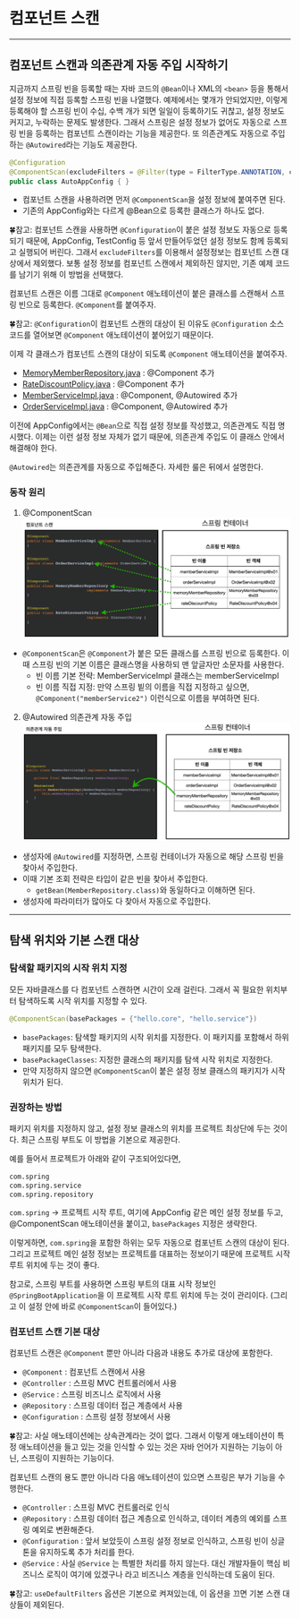 # 컴포넌트 스캔

---
## 컴포넌트 스캔과 의존관계 자동 주입 시작하기
지금까지 스프링 빈을 등록할 때는 자바 코드의 `@Bean`이나 XML의 `<bean>` 등을 통해서 설정 정보에 직접 등록할 스프링 빈을 나열했다. 예제에서는 몇개가 안되었지만, 이렇게 등록해야 할 스프링 빈이 수십, 수백 개가 되면 일일이 등록하기도 귀찮고,
설정 정보도 커지고, 누락하는 문제도 발생한다. 그래서 스프링은 설정 정보가 없어도 자동으로 스프링 빈을 등록하는 컴포넌트 스캔이라는 기능을 제공한다. 또 의존관계도 자동으로 주입하는 `@Autowired`라는 기능도 제공한다.

```java
@Configuration
@ComponentScan(excludeFilters = @Filter(type = FilterType.ANNOTATION, classes = Configuration.class))
public class AutoAppConfig { }
```
- 컴포넌트 스캔을 사용하려면 먼저 `@ComponentScan`을 설정 정보에 붙여주면 된다.
- 기존의 AppConfig와는 다르게 @Bean으로 등록한 클래스가 하나도 없다.

🍀참고: 컴포넌트 스캔을 사용하면 `@Configuration`이 붙은 설정 정보도 자동으로 등록되기 때문에, 
AppConfig, TestConfig 등 앞서 만들어두었던 설정 정보도 함께 등록되고 실행되어 버린다. 그래서 `excludeFilters`를 이용해서 설정정보는 컴포넌트 스캔 대상에서 제외했다.
보통 설정 정보를 컴포넌트 스캔에서 제외하진 않지만, 기존 예제 코드를 남기기 위해 이 방법을 선택했다.

컴포넌트 스캔은 이름 그대로 `@Component` 애노테이션이 붙은 클래스를 스캔해서 스프링 빈으로 등록한다. `@Component`를 붙여주자.

🍀참고: `@Configuration`이 컴포넌트 스캔의 대상이 된 이유도 `@Configuration` 소스코드를 열어보면 `@Component` 애노테이션이 붙어있기 때문이다.

이제 각 클래스가 컴포넌트 스캔의 대상이 되도록 `@Component` 애노테이션을 붙여주자.
- [MemoryMemberRepository.java](..%2Fsrc%2Fmain%2Fjava%2Fhello%2FSpring%2Fmember%2FMemoryMemberRepository.java) : @Component 추가
- [RateDiscountPolicy.java](..%2Fsrc%2Fmain%2Fjava%2Fhello%2FSpring%2Fdiscount%2FRateDiscountPolicy.java) : @Component 추가
- [MemberServiceImpl.java](..%2Fsrc%2Fmain%2Fjava%2Fhello%2FSpring%2Fmember%2FMemberServiceImpl.java) : @Component, @Autowired 추가
- [OrderServiceImpl.java](..%2Fsrc%2Fmain%2Fjava%2Fhello%2FSpring%2Forder%2FOrderServiceImpl.java) : @Component, @Autowired 추가

이전에 AppConfig에서는 `@Bean`으로 직접 설정 정보를 작성했고, 의존관계도 직접 명시했다. 이제는 이런 설정 정보 자체가 없기 때문에, 의존관계 주입도 이 클래스 안에서 해결해야 한다.

`@Autowired`는 의존관계를 자동으로 주입해준다. 자세한 룰은 뒤에서 설명한다.


### 동작 원리
1. @ComponentScan
![컴포넌트 스캔.png](img%2F%EC%BB%B4%ED%8F%AC%EB%84%8C%ED%8A%B8%20%EC%8A%A4%EC%BA%94.png)
- `@ComponentScan`은 `@Component`가 붙은 모든 클래스를 스프링 빈으로 등록한다.
이때 스프링 빈의 기본 이름은 클래스명을 사용하되 맨 앞글자만 소문자를 사용한다.
  - 빈 이름 기본 전략: MemberServiceImpl 클래스는 memberServiceImpl
  - 빈 이름 직접 지정: 만약 스프링 빝의 이름을 직접 지정하고 싶으면, `@Component("memberService2")` 이런식으로 이름을 부여하면 된다.
2. @Autowired 의존관계 자동 주입
![의존관계 자동 주입.png](img%2F%EC%9D%98%EC%A1%B4%EA%B4%80%EA%B3%84%20%EC%9E%90%EB%8F%99%20%EC%A3%BC%EC%9E%85.png)
- 생성자에 `@Autowired`를 지정하면, 스프링 컨테이너가 자동으로 해당 스프링 빈을 찾아서 주입한다.
- 이때 기본 조회 전략은 타입이 같은 빈을 찾아서 주입한다.
  - `getBean(MemberRepository.class)`와 동일하다고 이해하면 된다.
- 생성자에 파라미터가 많아도 다 찾아서 자동으로 주입한다.

---
## 탐색 위치와 기본 스캔 대상

### 탐색할 패키지의 시작 위치 지정

모든 자바클래스를 다 컴포넌트 스캔하면 시간이 오래 걸린다. 그래서 꼭 필요한 위치부터 탐색하도록 시작 위치를 지정할 수 있다.
```java
@ComponentScan(basePackages = {"hello.core", "hello.service"})
```
- `basePackages`: 탐색할 패키지의 시작 위치를 지정한다. 이 패키지를 포함해서 하위 패키지를 모두 탐색한다.
- `basePackageClasses`: 지정한 클래스의 패키지를 탐색 시작 위치로 지정한다.
- 만약 지정하지 않으면 `@ComponentScan`이 붙은 설정 정보 클래스의 패키지가 시작 위치가 된다.

### 권장하는 방법
패키지 위치를 지정하지 않고, 설정 정보 클래스의 위치를 프로젝트 최상단에 두는 것이다. 최근 스프링 부트도 이 방법을 기본으로 제공한다.

예를 들어서 프로젝트가 아래와 같이 구조되어있다면,
```
com.spring
com.spring.service
com.spring.repository
```
`com.spring` -> 프로젝트 시작 루트, 여기에 AppConfig 같은 메인 설정 정보를 두고, @ComponentScan 애노테이션을 붙이고, `basePackages` 지정은 생략한다.

이렇게하면, `com.spring`을 포함한 하위는 모두 자동으로 컴포넌트 스캔의 대상이 된다. 그리고 프로젝트 메인 설정 정보는 프로젝트를 대표하는 정보이기 때문에
프로젝트 시작 루트 위치에 두는 것이 좋다.

참고로, 스프링 부트를 사용하면 스프링 부트의 대표 시작 정보인 `@SpringBootApplication`을 이 프로젝트 시작 루트 위치에 두는 것이 관리이다. (그리고 이 설정 안에 바로 `@ComponentScan`이 들어있다.)

### 컴포넌트 스캔 기본 대상
컴포넌트 스캔은 `@Component` 뿐만 아니라 다음과 내용도 추가로 대상에 포함한다.
- `@Component` : 컴포넌트 스캔에서 사용
- `@Controller` : 스프링 MVC 컨트롤러에서 사용
- `@Service` : 스프링 비즈니스 로직에서 사용
- `@Repository` : 스프링 데이터 접근 계층에서 사용
- `@Configuration` : 스프링 설정 정보에서 사용

🍀참고: 사실 애노테이션에는 상속관계라는 것이 없다. 그래서 이렇게 애노테이션이 특정 애노테이션을 들고 있는 것을 인식할 수 있는 것은
자바 언어가 지원하는 기능이 아닌, 스프링이 지원하는 기능이다.

컴포넌트 스캔의 용도 뿐만 아니라 다음 애노테이션이 있으면 스프링은 부가 기능을 수행한다.
- `@Controller` : 스프링 MVC 컨트롤러로 인식
- `@Repository` : 스프링 데이터 접근 계층으로 인식하고, 데이터 계층의 예외를 스프링 예외로 변환해준다. 
- `@Configuration` : 앞서 보았듯이 스프링 설정 정보로 인식하고, 스프링 빈이 싱글톤을 유지하도록 추가 처리를 한다.
- `@Service` : 사실 `@Service` 는 특별한 처리를 하지 않는다. 대신 개발자들이 핵심 비즈니스 로직이 여기에 있겠구나 라고 비즈니스 계층을 인식하는데 도움이 된다.

🍀참고: `useDefaultFilters` 옵션은 기본으로 켜져있는데, 이 옵션을 끄면 기본 스캔 대상들이 제외된다.
